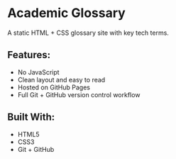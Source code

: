 # Academic Glossary
A static HTML + CSS glossary site with key tech terms.

## Features:
- No JavaScript
- Clean layout and easy to read
- Hosted on GitHub Pages
- Full Git + GitHub version control workflow

## Built With:
- HTML5
- CSS3
- Git + GitHub

